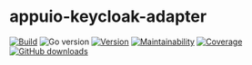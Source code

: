 # appuio-keycloak-adapter

[![Build](https://img.shields.io/github/workflow/status/vshn/appuio-keycloak-adapter/Test)][build]
![Go version](https://img.shields.io/github/go-mod/go-version/vshn/appuio-keycloak-adapter)
[![Version](https://img.shields.io/github/v/release/vshn/appuio-keycloak-adapter)][releases]
[![Maintainability](https://img.shields.io/codeclimate/maintainability/vshn/appuio-keycloak-adapter)][codeclimate]
[![Coverage](https://img.shields.io/codeclimate/coverage/vshn/appuio-keycloak-adapter)][codeclimate]
[![GitHub downloads](https://img.shields.io/github/downloads/vshn/appuio-keycloak-adapter/total)][releases]

[build]: https://github.com/vshn/appuio-keycloak-adapter/actions?query=workflow%3ATest
[releases]: https://github.com/vshn/appuio-keycloak-adapter/releases
[codeclimate]: https://codeclimate.com/github/vshn/appuio-keycloak-adapter
